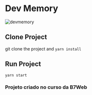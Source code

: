 # Dev Memory

![devmemory](https://user-images.githubusercontent.com/52139246/164362976-ce184a8f-5bb8-4c8f-a1dc-5cdafa971176.png)


## Clone Project
git clone the project and
`yarn install`
## Run Project
 `yarn start`
 
### Projeto criado no curso da B7Web





